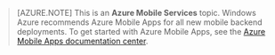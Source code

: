 >[AZURE.NOTE] This is an **Azure Mobile Services** topic.  Windows Azure recommends Azure Mobile Apps for all new mobile backend deployments.
To get started with Azure Mobile Apps, see the [Azure Mobile Apps documentation center](/documentation/services/web-sites/mobile).
